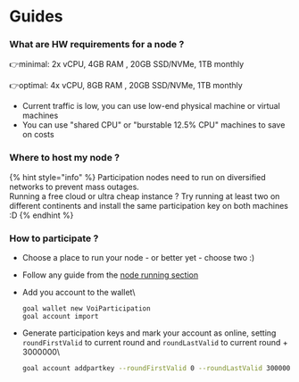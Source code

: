 # Guides

### What are HW requirements for a node ?

👉minimal: 2x vCPU, 4GB RAM , 20GB SSD/NVMe, 1TB monthly &#x20;

👉optimal: 4x vCPU, 8GB RAM , 20GB SSD/NVMe, 1TB monthly &#x20;

* Current traffic is low, you can use low-end physical machine or virtual machines
* You can use "shared CPU" or "burstable 12.5% CPU" machines to save on costs

### Where to host my node ?

{% hint style="info" %}
Participation nodes need to run on diversified networks to prevent mass outages. \
Running a free cloud or ultra cheap instance ? Try running at least two on different continents and install the same participation key on both machines :D
{% endhint %}

### How to participate ?

* Choose a place to run your node - or better yet - choose two :)
* Follow any guide from the [node running section](../node-running/)
*   Add you account to the wallet\


    ```
    goal wallet new VoiParticipation
    goal account import
    ```
*   Generate participation keys and mark your account as online, setting `roundFirstValid`  to current round and `roundLastValid` to current round + 3000000\


    ```bash
    goal account addpartkey --roundFirstValid 0 --roundLastValid 3000000
    ```
